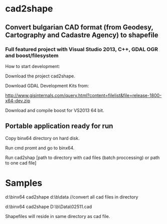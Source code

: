 # cad2shape
## Convert bulgarian CAD format (from Geodesy, Cartography and Cadastre Agency) to shapefile 
### Full featured project with Visual Studio 2013, C++,  GDAL OGR and boost/filesystem

How to start development:

Download the project cad2shape.

Download GDAL Development Kits from:

http://www.gisinternals.com/query.html?content=filelist&file=release-1800-x64-dev.zip

Download and compile boost for VS2013 64 bit.

## Portable application ready for run

Copy binx64 directory on hard disk.

Run cmd promt and go to binx64. 

Run cad2shap [path to directory with cad files (batch proccessing) or path to one cad file]

# Samples
d:\binx64 cad2shape d:\b\data //convert all cad files in directory

d:\binx64 cad2shape D:\b\Data\02511.cad

Shapefiles will reside in same directory as cad file.
